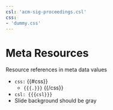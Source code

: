 ```yaml
---
csl: 'acm-sig-proceedings.csl'
css:
- 'dummy.css'
---
```


# Meta Resources

Resource references in meta data values

-   `css:` {{\#css}}
    -   `{{{.}}}` {{/css}}
-   `csl: {{{csl}}}`
-   Slide background should be gray